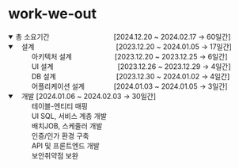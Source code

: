 # work-we-out

<details open>
  <summary>총 소요기간 &nbsp;&nbsp;&nbsp;&nbsp;&nbsp;&nbsp;&nbsp;&nbsp;&nbsp;&nbsp;&nbsp;&nbsp;&nbsp;&nbsp;&nbsp;&nbsp;&nbsp;&nbsp;&nbsp;&nbsp;&nbsp;&nbsp;&nbsp;&nbsp;&nbsp;&nbsp;&nbsp;&nbsp;&nbsp;&nbsp;&nbsp;&nbsp;[2024.12.20 ~ 2024.02.17 → 60일간]</summary>

  <details open>
    <summary>&nbsp;&nbsp;&nbsp;설계 &nbsp;&nbsp;&nbsp;&nbsp;&nbsp;&nbsp;&nbsp;&nbsp;&nbsp;&nbsp;&nbsp;&nbsp;&nbsp;&nbsp;&nbsp;&nbsp;&nbsp;&nbsp;&nbsp;&nbsp;&nbsp;&nbsp;&nbsp;&nbsp;&nbsp;&nbsp;&nbsp;&nbsp;&nbsp;&nbsp;&nbsp;&nbsp;&nbsp;&nbsp;&nbsp;&nbsp;&nbsp;&nbsp;&nbsp;&nbsp;&nbsp;[2023.12.20 ~ 2024.01.05 → 17일간] </summary>
&nbsp;&nbsp;&nbsp;&nbsp;&nbsp;&nbsp;&nbsp;&nbsp;&nbsp;&nbsp;&nbsp;&nbsp;아키텍처 설계&nbsp;&nbsp;&nbsp;&nbsp;&nbsp;&nbsp;&nbsp;&nbsp;&nbsp;&nbsp;&nbsp;&nbsp;&nbsp;&nbsp;&nbsp;&nbsp;&nbsp;&nbsp;&nbsp;&nbsp;&nbsp;&nbsp;[2023.12.20 ~ 2023.12.25 → 6일간]<br>
&nbsp;&nbsp;&nbsp;&nbsp;&nbsp;&nbsp;&nbsp;&nbsp;&nbsp;&nbsp;&nbsp;&nbsp;UI 설계&nbsp;&nbsp;&nbsp;&nbsp;&nbsp;&nbsp;&nbsp;&nbsp;&nbsp;&nbsp;&nbsp;&nbsp;&nbsp;&nbsp;&nbsp;&nbsp;&nbsp;&nbsp;&nbsp;&nbsp;&nbsp;&nbsp;&nbsp;&nbsp;&nbsp;&nbsp;&nbsp;&nbsp;&nbsp;&nbsp;&nbsp;&nbsp;&nbsp;[2023.12.26 ~ 2023.12.29 → 4일간]<br>
&nbsp;&nbsp;&nbsp;&nbsp;&nbsp;&nbsp;&nbsp;&nbsp;&nbsp;&nbsp;&nbsp;&nbsp;DB 설계&nbsp;&nbsp;&nbsp;&nbsp;&nbsp;&nbsp;&nbsp;&nbsp;&nbsp;&nbsp;&nbsp;&nbsp;&nbsp;&nbsp;&nbsp;&nbsp;&nbsp;&nbsp;&nbsp;&nbsp;&nbsp;&nbsp;&nbsp;&nbsp;&nbsp;&nbsp;&nbsp;&nbsp;&nbsp;&nbsp;&nbsp;[2023.12.30 ~ 2024.01.02 → 4일간]<br>
&nbsp;&nbsp;&nbsp;&nbsp;&nbsp;&nbsp;&nbsp;&nbsp;&nbsp;&nbsp;&nbsp;&nbsp;어플리케이션 설계&nbsp;&nbsp;&nbsp;&nbsp;&nbsp;&nbsp;&nbsp;&nbsp;&nbsp;&nbsp;&nbsp;&nbsp;&nbsp;&nbsp;&nbsp;[2024.01.03 ~ 2024.01.05 → 3일간]
  </details>

  <details open>
    <summary>&nbsp;&nbsp;&nbsp;개발 [2024.01.06 ~ 2024.02.03 → 30일간] </summary>
&nbsp;&nbsp;&nbsp;&nbsp;&nbsp;&nbsp;&nbsp;&nbsp;&nbsp;&nbsp;&nbsp;&nbsp;테이블-엔티티 매핑<br>
&nbsp;&nbsp;&nbsp;&nbsp;&nbsp;&nbsp;&nbsp;&nbsp;&nbsp;&nbsp;&nbsp;&nbsp;UI SQL, 서비스 계층 개발<br>
&nbsp;&nbsp;&nbsp;&nbsp;&nbsp;&nbsp;&nbsp;&nbsp;&nbsp;&nbsp;&nbsp;&nbsp;배치JOB, 스케줄러 개발<br>
&nbsp;&nbsp;&nbsp;&nbsp;&nbsp;&nbsp;&nbsp;&nbsp;&nbsp;&nbsp;&nbsp;&nbsp;인증/인가 환경 구축<br>
&nbsp;&nbsp;&nbsp;&nbsp;&nbsp;&nbsp;&nbsp;&nbsp;&nbsp;&nbsp;&nbsp;&nbsp;API 및 프론트엔드 개발<br>
&nbsp;&nbsp;&nbsp;&nbsp;&nbsp;&nbsp;&nbsp;&nbsp;&nbsp;&nbsp;&nbsp;&nbsp;보안취약점 보완<br>
  </details>

</details>
